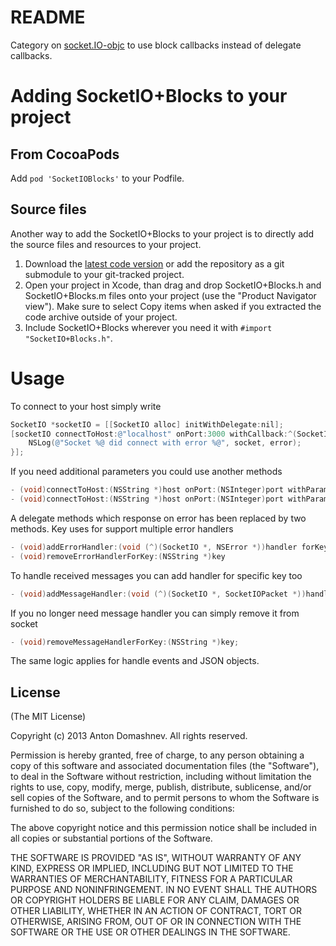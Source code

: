 README
======

Category on [socket.IO-objc](https://github.com/pkyeck/socket.IO-objc?source=c)  to use block callbacks instead of delegate callbacks.

Adding SocketIO+Blocks to your project
====================================

From CocoaPods
------------

Add `pod 'SocketIOBlocks'` to your Podfile.

Source files
------------

Another way to add the SocketIO+Blocks to your project is to directly add the source files and resources to your project.

1. Download the [latest code version](https://github.com/Antondomashnev/socket.IO-Blocks/downloads) or add the repository as a git submodule to your git-tracked project. 
2. Open your project in Xcode, than drag and drop SocketIO+Blocks.h and SocketIO+Blocks.m files onto your project (use the "Product Navigator view"). Make sure to select Copy items when asked if you extracted the code archive outside of your project. 
3. Include SocketIO+Blocks wherever you need it with `#import "SocketIO+Blocks.h"`.

Usage
=====

To connect to your host simply write
```objective-c
SocketIO *socketIO = [[SocketIO alloc] initWithDelegate:nil];
[socketIO connectToHost:@"localhost" onPort:3000 withCallback:^(SocketIO *socketIO, NSError *error){
    NSLog(@"Socket %@ did connect with error %@", socket, error);
}];
```
If you need additional parameters you could use another methods
```objective-c
- (void)connectToHost:(NSString *)host onPort:(NSInteger)port withParams:(NSDictionary *)params withCallback:(void (^)(SocketIO *, NSError *))callback;
- (void)connectToHost:(NSString *)host onPort:(NSInteger)port withParams:(NSDictionary *)params withNamespace:(NSString *)endpoint withCallback:(void (^)(SocketIO *, NSError *))callback;
```
A delegate methods which response on error has been replaced by two methods. Key uses for support multiple error handlers
```objective-c
- (void)addErrorHandler:(void (^)(SocketIO *, NSError *))handler forKey:(NSString *)key;
- (void)removeErrorHandlerForKey:(NSString *)key
```
To handle received messages you can add handler for specific key too
```objective-c
- (void)addMessageHandler:(void (^)(SocketIO *, SocketIOPacket *))handler forKey:(NSString *)key;
```
If you no longer need message handler you can simply remove it from socket
```objective-c
- (void)removeMessageHandlerForKey:(NSString *)key;
```
The same logic applies for handle events and JSON objects.

## License

(The MIT License)

Copyright (c) 2013 Anton Domashnev. All rights reserved.

Permission is hereby granted, free of charge, to any person obtaining a copy
of this software and associated documentation files (the "Software"), to deal
in the Software without restriction, including without limitation the rights
to use, copy, modify, merge, publish, distribute, sublicense, and/or sell
copies of the Software, and to permit persons to whom the Software is
furnished to do so, subject to the following conditions:

The above copyright notice and this permission notice shall be included in
all copies or substantial portions of the Software.

THE SOFTWARE IS PROVIDED "AS IS", WITHOUT WARRANTY OF ANY KIND, EXPRESS OR
IMPLIED, INCLUDING BUT NOT LIMITED TO THE WARRANTIES OF MERCHANTABILITY,
FITNESS FOR A PARTICULAR PURPOSE AND NONINFRINGEMENT. IN NO EVENT SHALL THE
AUTHORS OR COPYRIGHT HOLDERS BE LIABLE FOR ANY CLAIM, DAMAGES OR OTHER
LIABILITY, WHETHER IN AN ACTION OF CONTRACT, TORT OR OTHERWISE, ARISING FROM,
OUT OF OR IN CONNECTION WITH THE SOFTWARE OR THE USE OR OTHER DEALINGS IN
THE SOFTWARE.
